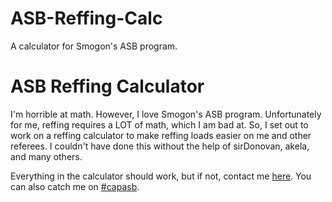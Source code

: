 # ASB-Reffing-Calc
A calculator for Smogon's ASB program.

# ASB Reffing Calculator

I'm horrible at math. However, I love Smogon's ASB program. Unfortunately for me, reffing requires a LOT of math, which I am bad at. So, I set out to work on a reffing calculator to make reffing loads easier on me and other referees. I couldn't have done this without the help of sirDonovan, akela, and many others.

Everything in the calculator should work, but if not, contact me [here](http://www.smogon.com/forums/members/redew.79332/). You can also catch me on [#capasb](http://mibbit.com/#capasb@irc.synirc.net).
